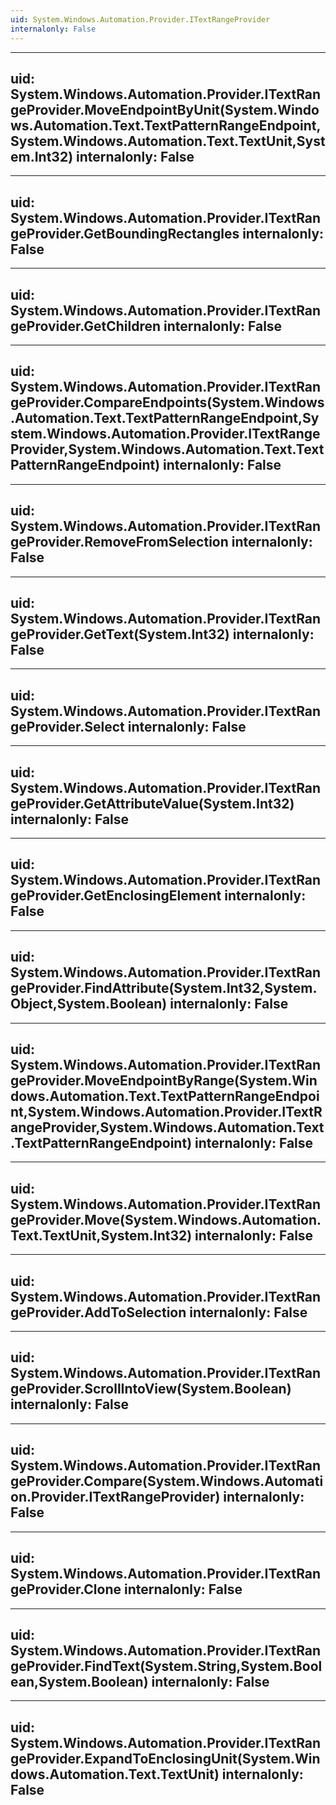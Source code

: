 ```yaml
---
uid: System.Windows.Automation.Provider.ITextRangeProvider
internalonly: False
---
```


---
uid: System.Windows.Automation.Provider.ITextRangeProvider.MoveEndpointByUnit(System.Windows.Automation.Text.TextPatternRangeEndpoint,System.Windows.Automation.Text.TextUnit,System.Int32)
internalonly: False
---

---
uid: System.Windows.Automation.Provider.ITextRangeProvider.GetBoundingRectangles
internalonly: False
---

---
uid: System.Windows.Automation.Provider.ITextRangeProvider.GetChildren
internalonly: False
---

---
uid: System.Windows.Automation.Provider.ITextRangeProvider.CompareEndpoints(System.Windows.Automation.Text.TextPatternRangeEndpoint,System.Windows.Automation.Provider.ITextRangeProvider,System.Windows.Automation.Text.TextPatternRangeEndpoint)
internalonly: False
---

---
uid: System.Windows.Automation.Provider.ITextRangeProvider.RemoveFromSelection
internalonly: False
---

---
uid: System.Windows.Automation.Provider.ITextRangeProvider.GetText(System.Int32)
internalonly: False
---

---
uid: System.Windows.Automation.Provider.ITextRangeProvider.Select
internalonly: False
---

---
uid: System.Windows.Automation.Provider.ITextRangeProvider.GetAttributeValue(System.Int32)
internalonly: False
---

---
uid: System.Windows.Automation.Provider.ITextRangeProvider.GetEnclosingElement
internalonly: False
---

---
uid: System.Windows.Automation.Provider.ITextRangeProvider.FindAttribute(System.Int32,System.Object,System.Boolean)
internalonly: False
---

---
uid: System.Windows.Automation.Provider.ITextRangeProvider.MoveEndpointByRange(System.Windows.Automation.Text.TextPatternRangeEndpoint,System.Windows.Automation.Provider.ITextRangeProvider,System.Windows.Automation.Text.TextPatternRangeEndpoint)
internalonly: False
---

---
uid: System.Windows.Automation.Provider.ITextRangeProvider.Move(System.Windows.Automation.Text.TextUnit,System.Int32)
internalonly: False
---

---
uid: System.Windows.Automation.Provider.ITextRangeProvider.AddToSelection
internalonly: False
---

---
uid: System.Windows.Automation.Provider.ITextRangeProvider.ScrollIntoView(System.Boolean)
internalonly: False
---

---
uid: System.Windows.Automation.Provider.ITextRangeProvider.Compare(System.Windows.Automation.Provider.ITextRangeProvider)
internalonly: False
---

---
uid: System.Windows.Automation.Provider.ITextRangeProvider.Clone
internalonly: False
---

---
uid: System.Windows.Automation.Provider.ITextRangeProvider.FindText(System.String,System.Boolean,System.Boolean)
internalonly: False
---

---
uid: System.Windows.Automation.Provider.ITextRangeProvider.ExpandToEnclosingUnit(System.Windows.Automation.Text.TextUnit)
internalonly: False
---
